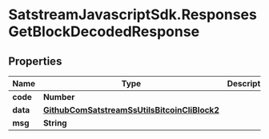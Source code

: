 # SatstreamJavascriptSdk.ResponsesGetBlockDecodedResponse

## Properties
Name | Type | Description | Notes
------------ | ------------- | ------------- | -------------
**code** | **Number** |  | [optional] 
**data** | [**GithubComSatstreamSsUtilsBitcoinCliBlock2**](GithubComSatstreamSsUtilsBitcoinCliBlock2.md) |  | [optional] 
**msg** | **String** |  | [optional] 
